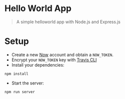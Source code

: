 # Hello World App

> A simple helloworld app with Node.js and Express.js

# Setup

- Create a new [Now](now.sh) account and obtain a `NOW_TOKEN`.
- Encrypt your `NOW_TOKEN` key with [Travis CLI](https://docs.travis-ci.com/user/environment-variables/#Encrypting-environment-variables)
- Install your dependencies:
```bash
npm install
```

- Start the server:
```bash
npm run server
```